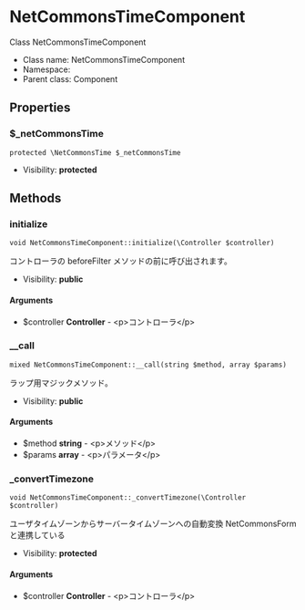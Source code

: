 NetCommonsTimeComponent
===============

Class NetCommonsTimeComponent




* Class name: NetCommonsTimeComponent
* Namespace: 
* Parent class: Component





Properties
----------


### $_netCommonsTime

    protected \NetCommonsTime $_netCommonsTime





* Visibility: **protected**


Methods
-------


### initialize

    void NetCommonsTimeComponent::initialize(\Controller $controller)

コントローラの beforeFilter メソッドの前に呼び出されます。



* Visibility: **public**


#### Arguments
* $controller **Controller** - &lt;p&gt;コントローラ&lt;/p&gt;



### __call

    mixed NetCommonsTimeComponent::__call(string $method, array $params)

ラップ用マジックメソッド。



* Visibility: **public**


#### Arguments
* $method **string** - &lt;p&gt;メソッド&lt;/p&gt;
* $params **array** - &lt;p&gt;パラメータ&lt;/p&gt;



### _convertTimezone

    void NetCommonsTimeComponent::_convertTimezone(\Controller $controller)

ユーザタイムゾーンからサーバータイムゾーンへの自動変換
NetCommonsFormと連携している



* Visibility: **protected**


#### Arguments
* $controller **Controller** - &lt;p&gt;コントローラ&lt;/p&gt;


